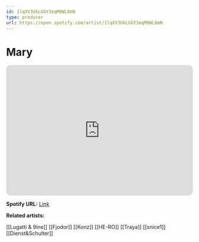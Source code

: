 ```yaml
---
id: 1lqXV3UkLGGY3eqM8WL8mN
type: producer
url: https://open.spotify.com/artist/1lqXV3UkLGGY3eqM8WL8mN
---
```

# Mary

<iframe style="border-radius:12px" src="https://open.spotify.com/embed/artist/1lqXV3UkLGGY3eqM8WL8mN" width="100%" height="352" frameBorder="0" allowfullscreen="" allow="autoplay; clipboard-write; encrypted-media; fullscreen; picture-in-picture" loading="lazy"></iframe>

**Spotify URL:** [Link](https://open.spotify.com/artist/1lqXV3UkLGGY3eqM8WL8mN)

**Related artists:**

[[Lugatti & 9ine]]
[[Fjodor]]
[[Konz]]
[[HE-RO]]
[[Traya]]
[[snice1]]
[[Dienst&Schulter]]
